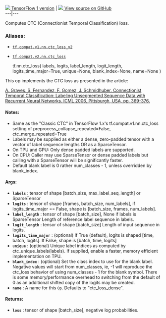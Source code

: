 [ ![](https://tensorflow.google.cn/images/tf_logo_32px.png) TensorFlow 1
version](/versions/r1.15/api_docs/python/tf/nn/ctc_loss) |  [
![](https://tensorflow.google.cn/images/GitHub-Mark-32px.png) View source on
GitHub
](https://github.com/tensorflow/tensorflow/blob/r2.0/tensorflow/python/ops/ctc_ops.py#L599-L689)  
---|---  
  
Computes CTC (Connectionist Temporal Classification) loss.

### Aliases:

  * [`tf.compat.v1.nn.ctc_loss_v2`](/api_docs/python/tf/nn/ctc_loss)
  * [`tf.compat.v2.nn.ctc_loss`](/api_docs/python/tf/nn/ctc_loss)

    
    
    tf.nn.ctc_loss(
        labels,
        logits,
        label_length,
        logit_length,
        logits_time_major=True,
        unique=None,
        blank_index=None,
        name=None
    )
    

This op implements the CTC loss as presented in the article:

[A. Graves, S. Fernandez, F. Gomez, J. Schmidhuber. Connectionist Temporal
Classification: Labeling Unsegmented Sequence Data with Recurrent Neural
Networks. ICML 2006, Pittsburgh, USA, pp.
369-376.](http://www.cs.toronto.edu/%7Egraves/icml_2006.pdf)

#### Notes:

  * Same as the "Classic CTC" in TensorFlow 1.x's tf.compat.v1.nn.ctc_loss setting of preprocess_collapse_repeated=False, ctc_merge_repeated=True
  * Labels may be supplied as either a dense, zero-padded tensor with a vector of label sequence lengths OR as a SparseTensor.
  * On TPU and GPU: Only dense padded labels are supported.
  * On CPU: Caller may use SparseTensor or dense padded labels but calling with a SparseTensor will be significantly faster.
  * Default blank label is 0 rather num_classes - 1, unless overridden by blank_index.

#### Args:

  * **`labels`** : tensor of shape [batch_size, max_label_seq_length] or SparseTensor
  * **`logits`** : tensor of shape [frames, batch_size, num_labels], if logits_time_major == False, shape is [batch_size, frames, num_labels].
  * **`label_length`** : tensor of shape [batch_size], None if labels is SparseTensor Length of reference label sequence in labels.
  * **`logit_length`** : tensor of shape [batch_size] Length of input sequence in logits.
  * **`logits_time_major`** : (optional) If True (default), logits is shaped [time, batch, logits]. If False, shape is [batch, time, logits]
  * **`unique`** : (optional) Unique label indices as computed by ctc_unique_labels(labels). If supplied, enable a faster, memory efficient implementation on TPU.
  * **`blank_index`** : (optional) Set the class index to use for the blank label. Negative values will start from num_classes, ie, -1 will reproduce the ctc_loss behavior of using num_classes - 1 for the blank symbol. There is some memory/performance overhead to switching from the default of 0 as an additional shifted copy of the logits may be created.
  * **`name`** : A name for this `Op`. Defaults to "ctc_loss_dense".

#### Returns:

  * **`loss`** : tensor of shape [batch_size], negative log probabilities.

